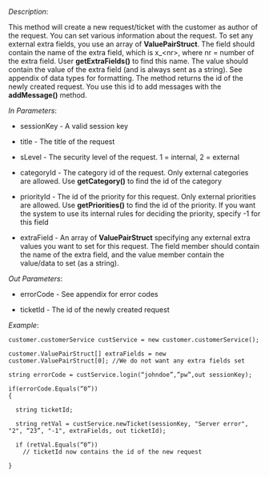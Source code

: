 <properties date="2016-06-24"
SortOrder="136"
/>

*Description*:

This method will create a new request/ticket with the customer as author of the request. You can set various information about the request. To set any external extra fields, you use an array of **ValuePairStruct**. The field should contain the name of the extra field, which is x\_&lt;nr&gt;, where nr = number of the extra field. User **getExtraFields()** to find this name. The value should contain the value of the extra field (and is always sent as a string). See appendix of data types for formatting. The method returns the id of the newly created request. You use this id to add messages with the **addMessage()** method.

 

*In Parameters*:

* sessionKey            - A valid session key

* title            - The title of the request

* sLevel        - The security level of the request. 1 = internal, 2 = external

* categoryId - The category id of the request. Only external categories are allowed. Use **getCategory()** to find the id of the category

* priorityId   - The id of the priority for this request. Only external priorities are allowed. Use **getPriorities()** to find the id of the priority. If you want the system to use its internal rules for deciding the priority, specify -1 for this field

* extraField  - An array of **ValuePairStruct** specifying any external extra values you want to set for this request. The field member should contain the name of the extra field, and the value member contain the value/data to set (as a string).

 

*Out Parameters*:

* errorCode  - See appendix for error codes

* ticketId                 - The id of the newly created request

 

*Example*:
```
customer.customerService custService = new customer.customerService();

customer.ValuePairStruct[] extraFields = new customer.ValuePairStruct[0]; //We do not want any extra fields set

string errorCode = custService.login(“johndoe”,”pw”,out sessionKey);

if(errorCode.Equals(“0”))
{

  string ticketId;

  string retVal = custService.newTicket(sessionKey, "Server error", "2", “23”, "-1", extraFields, out ticketId);

  if (retVal.Equals(“0”))
    // ticketId now contains the id of the new request

}
```